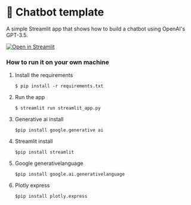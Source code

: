 # 💬 Chatbot template

A simple Streamlit app that shows how to build a chatbot using OpenAI's GPT-3.5.

[![Open in Streamlit](https://static.streamlit.io/badges/streamlit_badge_black_white.svg)](https://chatbot-template.streamlit.app/)

### How to run it on your own machine

1. Install the requirements

   ```
   $ pip install -r requirements.txt
   ```

2. Run the app

   ```
   $ streamlit run streamlit_app.py
   ```

3. Generative ai install
   
   ```
   $pip install google.generative ai
   ```

5. Streamlit install
   
   ```
   $pip install streamlit
   ```
6. Google generativelanguage

   ```
   $pip install google.ai.generativelanguage
   ```

7. Plotly express

    ```
    $pip install plotly.express
    ```
